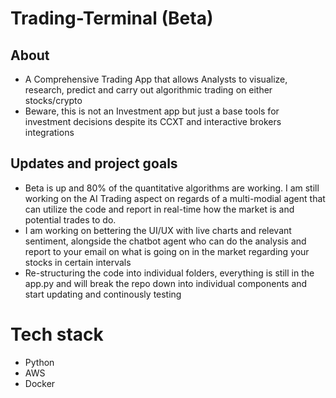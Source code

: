 # Trading-Terminal (Beta) 
## About
* A Comprehensive Trading App that allows Analysts to visualize, research, predict and carry out algorithmic trading on either stocks/crypto
* Beware, this is not an Investment app but just a base tools for investment decisions despite its CCXT and interactive brokers integrations

## Updates and project goals
* Beta is up and 80% of the quantitative algorithms are working. I am still working on the AI Trading aspect on regards of a multi-modial agent that can utilize the code and report in real-time how the market is and potential trades to do.
* I am working on bettering the UI/UX with live charts and relevant sentiment, alongside the chatbot agent who can do the analysis and report to your email on what is going on in the market regarding your stocks in certain intervals
* Re-structuring the code into individual folders, everything is still in the app.py and will break the repo down into individual components and start updating and continously testing
 
# Tech stack
* Python
* AWS
* Docker

